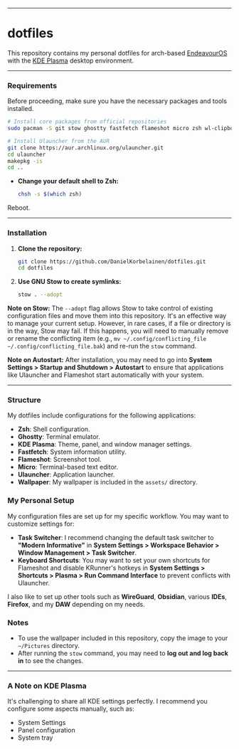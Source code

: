 -----

# dotfiles

This repository contains my personal dotfiles for arch-based [EndeavourOS](https://endeavouros.com/) with the [KDE Plasma](https://kde.org/plasma-desktop) desktop environment.

-----

### Requirements

Before proceeding, make sure you have the necessary packages and tools installed.

```sh
# Install core packages from official repositories
sudo pacman -S git stow ghostty fastfetch flameshot micro zsh wl-clipboard inter-font

# Install Ulauncher from the AUR
git clone https://aur.archlinux.org/ulauncher.git
cd ulauncher
makepkg -is
cd ..
```

  * **Change your default shell to Zsh:**
    ```sh
    chsh -s $(which zsh)
    ```

  Reboot.

-----

### Installation

1.  **Clone the repository:**

    ```sh
    git clone https://github.com/DanielKorbelainen/dotfiles.git
    cd dotfiles
    ```

2.  **Use GNU Stow to create symlinks:**

    ```sh
    stow . --adopt
    ```

**Note on Stow:** The `--adopt` flag allows Stow to take control of existing configuration files and move them into this repository. It's an effective way to manage your current setup. However, in rare cases, if a file or directory is in the way, Stow may fail. If this happens, you will need to manually remove or rename the conflicting item (e.g., `mv ~/.config/conflicting_file ~/.config/conflicting_file.bak`) and re-run the `stow` command.

**Note on Autostart:** After installation, you may need to go into **System Settings \> Startup and Shutdown \> Autostart** to ensure that applications like Ulauncher and Flameshot start automatically with your system.

-----

### Structure

My dotfiles include configurations for the following applications:

  * **Zsh**: Shell configuration.
  * **Ghostty**: Terminal emulator.
  * **KDE Plasma**: Theme, panel, and window manager settings.
  * **Fastfetch**: System information utility.
  * **Flameshot**: Screenshot tool.
  * **Micro**: Terminal-based text editor.
  * **Ulauncher**: Application launcher.
  * **Wallpaper**: My wallpaper is included in the `assets/` directory.

### My Personal Setup

My configuration files are set up for my specific workflow. You may want to customize settings for:

  * **Task Switcher**: I recommend changing the default task switcher to **"Modern Informative"** in **System Settings \> Workspace Behavior \> Window Management \> Task Switcher**.
  * **Keyboard Shortcuts**: You may want to set your own shortcuts for Flameshot and disable KRunner's hotkeys in **System Settings \> Shortcuts \> Plasma \> Run Command Interface** to prevent conflicts with Ulauncher.

I also like to set up other tools such as **WireGuard**, **Obsidian**, various **IDEs**, **Firefox**, and my **DAW** depending on my needs.

### Notes

  * To use the wallpaper included in this repository, copy the image to your `~/Pictures` directory.
  * After running the `stow` command, you may need to **log out and log back in** to see the changes.

-----

### A Note on KDE Plasma

It's challenging to share all KDE settings perfectly. I recommend you configure some aspects manually, such as:

  * System Settings
  * Panel configuration
  * System tray
